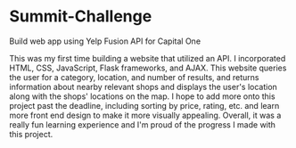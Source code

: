 # Summit-Challenge
Build web app using Yelp Fusion API for Capital One

This was my first time building a website that utilized an API. I incorporated HTML, CSS, JavaScript, Flask frameworks, and AJAX. This website queries the user for a category, location, and number of results, and returns information about nearby relevant shops and displays the user's location along with the shops' locations on the map. I hope to add more onto this project past the deadline, including sorting by price, rating, etc. and learn more front end design to make it more visually appealing. Overall, it was a really fun learning experience and I'm proud of the progress I made with this project.

